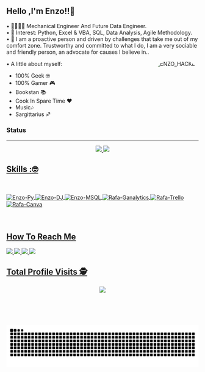 


## Hello ,I'm  Enzo!!👋 </h2>


•	👨‍🎓👨‍💻 Mechanical Engineer And Future Data Engineer.<br>
•	🎯 Interest: Python, Excel & VBA, SQL, Data Analysis, Agile Methodology.<br>
•	🦊 I am a proactive person and driven by challenges that take me out of my comfort zone. Trustworthy and committed to what I do, I am a very sociable and friendly person, an advocate for causes I believe in..<br>

<img align="right" alt="ENZO_HACKER" height="200" style="border-radius:40px;" src="https://media.discordapp.net/attachments/884254032917573652/884254147598241812/ENZO_HACKER.gif">   

• A little about myself:
- 100% Geek 🤓
- 100% Gamer 🎮
- Bookstan 📚
- Cook In Spare Time ♥️
- Music🎶
- Sargittarius ♐


### Status
----
     
<div align="center">
<a href="https://github.com/EnzoDev97/EnzoDev97">
  <img height="180em" src="https://github-readme-stats.vercel.app/api?username=EnzoDev97&show_icons=true&theme=radical&include_all_commits=true&count_private=true"/>
  <img height="180em" src="https://github-readme-stats.vercel.app/api/top-langs/?username=EnzoDev97&layout=compact&langs_count=8&theme=radical"/>
</div>
</div>


## Skills :🤓

</div>
<div style="display: inline_block"><br>
 </div>
<div style="display: inline_block"><br>
  <img align="center" alt="Enzo-Py"  src="https://img.shields.io/badge/Python-3776AB?style=for-the-badge&logo=python&logoColor=white">
  <img align="center" alt="Enzo-DJ" " src="https://img.shields.io/badge/Django-092E20?style=for-the-badge&logo=django&logoColor=white">
  <img align="center" alt="Enzo-MSQL"  src="https://img.shields.io/badge/MySQL-00000F?style=for-the-badge&logo=mysql&logoColor=white">
  <img align="center" alt="Rafa-Ganalytics"  src="https://img.shields.io/badge/Google%20Analytics-E37400?style=for-the-badge&logo=google%20analytics&logoColor=white">
  <img align="center" alt="Rafa-Trello"  src="https://img.shields.io/badge/Trello-0052CC?style=for-the-badge&logo=trello&logoColor=white">
  <img align="center" alt="Rafa-Canva"  src="https://img.shields.io/badge/Canva-%2300C4CC.svg?&style=for-the-badge&logo=Canva&logoColor=white">

</div>
 </div>
    <br> <br>

##  How To Reach Me 

<div> 
  <a href = "mailto:enzo.eng_97@hotmail.com"><img src="https://img.shields.io/badge/Microsoft_Outlook-0078D4?style=for-the-badge&logo=microsoft-outlook&logoColor=white">  
  <a href = "mailto:enzoeng97@gmail.com"><img src="https://img.shields.io/badge/Gmail-D14836?style=for-the-badge&logo=gmail&logoColor=white">
  <a href="https://www.linkedin.com/in/enzo-santos-b20766164" target="_blank"><img src="https://img.shields.io/badge/-LinkedIn-%230077B5?style=for-the-badge&logo=linkedin&logoColor=white" target="_blank">
  <a href="EnzoDev97#3149" target="_blank"><img src="https://img.shields.io/badge/Discord-7289DA?style=for-the-badge&logo=discord&logoColor=white">
                                                                                                                                                  
  </div>
                                                                                                                                                 


 ## Total Profile Visits :detective: <br>
 <p align="center"> 
   <img alingn="center" src="https://profile-counter.glitch.me/EnzoDev97/count.svg" />
 </p>
       
  <br> <br> <br> <br>
 ![Snake animation](https://github.com/EnzoDev97/EnzoDev97/blob/output/github-contribution-grid-snake.svg)
 
</p>


